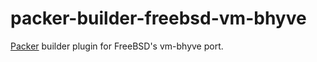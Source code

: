 # packer-builder-freebsd-vm-bhyve
[Packer](https://packer.io/) builder plugin for FreeBSD's vm-bhyve port.
